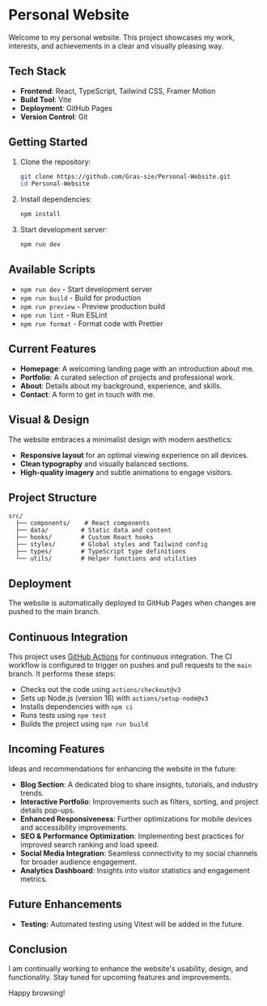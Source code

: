 # Personal Website

Welcome to my personal website. This project showcases my work, interests, and achievements in a clear and visually pleasing way.

## Tech Stack

- **Frontend**: React, TypeScript, Tailwind CSS, Framer Motion
- **Build Tool**: Vite
- **Deployment**: GitHub Pages
- **Version Control**: Git

## Getting Started

1. Clone the repository:
    ```bash
    git clone https://github.com/Gras-sie/Personal-Website.git
    cd Personal-Website
    ```

2. Install dependencies:
    ```bash
    npm install
    ```

3. Start development server:
    ```bash
    npm run dev
    ```

## Available Scripts

- `npm run dev` - Start development server
- `npm run build` - Build for production
- `npm run preview` - Preview production build
- `npm run lint` - Run ESLint
- `npm run format` - Format code with Prettier

## Current Features

- **Homepage**: A welcoming landing page with an introduction about me.
- **Portfolio**: A curated selection of projects and professional work.
- **About**: Details about my background, experience, and skills.
- **Contact**: A form to get in touch with me.

## Visual & Design

The website embraces a minimalist design with modern aesthetics:
- **Responsive layout** for an optimal viewing experience on all devices.
- **Clean typography** and visually balanced sections.
- **High-quality imagery** and subtle animations to engage visitors.

## Project Structure

```
src/
  ├── components/    # React components
  ├── data/         # Static data and content
  ├── hooks/        # Custom React hooks
  ├── styles/       # Global styles and Tailwind config
  ├── types/        # TypeScript type definitions
  └── utils/        # Helper functions and utilities
```

## Deployment

The website is automatically deployed to GitHub Pages when changes are pushed to the main branch.

## Continuous Integration

This project uses [GitHub Actions](https://github.com/features/actions) for continuous integration. The CI workflow is configured to trigger on pushes and pull requests to the `main` branch. It performs these steps:
- Checks out the code using `actions/checkout@v3`
- Sets up Node.js (version 16) with `actions/setup-node@v3`
- Installs dependencies with `npm ci`
- Runs tests using `npm test`
- Builds the project using `npm run build`

## Incoming Features

Ideas and recommendations for enhancing the website in the future:

- **Blog Section**: A dedicated blog to share insights, tutorials, and industry trends.
- **Interactive Portfolio**: Improvements such as filters, sorting, and project details pop-ups.
- **Enhanced Responsiveness**: Further optimizations for mobile devices and accessibility improvements.
- **SEO & Performance Optimization**: Implementing best practices for improved search ranking and load speed.
- **Social Media Integration**: Seamless connectivity to my social channels for broader audience engagement.
- **Analytics Dashboard**: Insights into visitor statistics and engagement metrics.

## Future Enhancements

- **Testing:** Automated testing using Vitest will be added in the future.

## Conclusion

I am continually working to enhance the website's usability, design, and functionality. Stay tuned for upcoming features and improvements.

Happy browsing!
